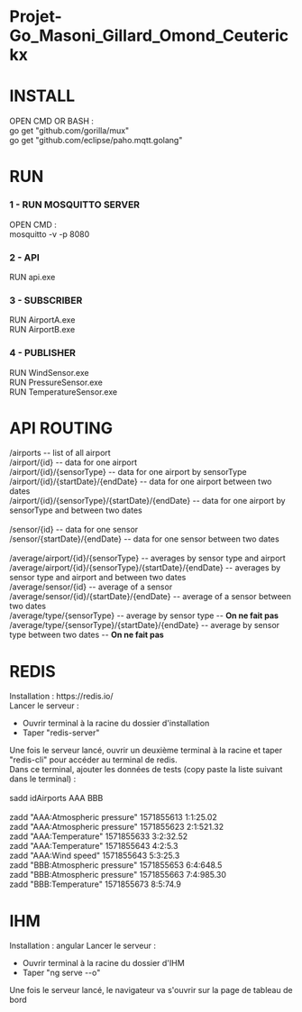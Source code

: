 # Projet-Go_Masoni_Gillard_Omond_Ceuterickx

<h1>INSTALL</h1>
<p>
  OPEN CMD OR BASH : <br/>
go get "github.com/gorilla/mux"<br/>
go get "github.com/eclipse/paho.mqtt.golang"<br/>
</p>

<h1>RUN</h1>

<h3>1 - RUN MOSQUITTO SERVER</h3>
<p>
  OPEN CMD :<br/>
mosquitto -v -p 8080<br/>
</p>

<h3>2 - API</h3> 
<p>
  RUN api.exe
</p>

<h3>3 - SUBSCRIBER</h3>
<p>
  RUN AirportA.exe<br/>
  RUN AirportB.exe<br/>
</p>

<h3>4 - PUBLISHER</h3>
<p>
  RUN WindSensor.exe<br/>
  RUN PressureSensor.exe<br/>
  RUN TemperatureSensor.exe<br/>
</p>

<h1>API ROUTING</h1>

<p>
/airports -- list of all airport<br/>
/airport/{id} -- data for one airport<br/>
/airport/{id}/{sensorType} -- data for one airport by sensorType<br/>
/airport/{id}/{startDate}/{endDate} -- data for one airport between two dates<br/>
/airport/{id}/{sensorType}/{startDate}/{endDate} -- data for one airport by sensorType and between two dates<br/>  
<br/>  
/sensor/{id} -- data for one sensor<br/>
/sensor/{startDate}/{endDate} -- data for one sensor between two dates<br/>
<br/>
/average/airport/{id}/{sensorType} -- averages by sensor type and airport<br/>
/average/airport/{id}/{sensorType}/{startDate}/{endDate} -- averages by sensor type and airport and between two dates<br/>
/average/sensor/{id} -- average of a sensor<br/>
/average/sensor/{id}/{startDate}/{endDate} -- average of a sensor between two dates<br/>
/average/type/{sensorType} -- average by sensor type -- <b>On ne fait pas</b> <br/> 
/average/type/{sensorType}/{startDate}/{endDate} -- average by sensor type between two dates -- <b>On ne fait pas</b> <br/>  
</p>

<h1>REDIS</h1>

<p>
  Installation : https://redis.io/<br/>
  Lancer le serveur :
  <ul>
    <li>
      Ouvrir terminal à la racine du dossier d'installation
    </li>
    <li>
      Taper "redis-server"
    </li>
  </ul>
  
  Une fois le serveur lancé, ouvrir un deuxième terminal à la racine et taper "redis-cli" pour accéder au terminal de redis.<br/>
  Dans ce terminal, ajouter les données de tests (copy paste la liste suivant dans le terminal) :<br/>
  <br/>
  sadd idAirports AAA BBB<br/>
  <br/>
  zadd "AAA:Atmospheric pressure" 1571855613 1:1:25.02<br/>
  zadd "AAA:Atmospheric pressure" 1571855623 2:1:521.32<br/>
  zadd "AAA:Temperature" 1571855633 3:2:32.52<br/>
  zadd "AAA:Temperature" 1571855643 4:2:5.3<br/>
  zadd "AAA:Wind speed" 1571855643 5:3:25.3<br/>
  zadd "BBB:Atmospheric pressure" 1571855653 6:4:648.5<br/>
  zadd "BBB:Atmospheric pressure" 1571855663 7:4:985.30<br/>
  zadd "BBB:Temperature" 1571855673 8:5:74.9<br/>
</p>

<h1>IHM</h1>

<p>
  Installation : angular
  Lancer le serveur :
  <ul>
    <li>
      Ouvrir terminal à la racine du dossier d'IHM
    </li>
    <li>
      Taper "ng serve --o"
    </li>
  </ul>
  
  Une fois le serveur lancé, le navigateur va s'ouvrir sur la page de tableau de bord
</p>
